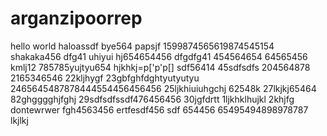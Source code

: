 # arganzipoorrep
hello world
haloassdf
bye564
papsjf
1599874565619874545154
shakaka456
dfg41
uhiyui
hj654654456
dfgdfg41
454564654
64565456
kmlj12
785785yujtyu654
hjkhkj=p['p'p[]
sdf56414
45sdfsdfs
204564878
2165346546
22kljhygf
23gbfghfdghtyutyutyu
2465645487878444554456456456
25ljkhiuiuhgchj
62548k
27lkjkj65464
82ghgggghjfghj
29sdfsdfssdf476456456
30jgfdrtt
1ljkhklhujkl
2khjfg
dontewrwer
fgh4563456
ertfesdf456
sdf
654456
65495494898978787
lkjlkj
